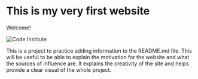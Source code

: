 # This is my very first website

Welcome!

![Code Institute](https://codeinstitute.net)

This is a project to practice adding information to the README.md file. This will be useful to be able to explain the motivation for the website and what the sources of influence are. It explains the creativity of the site and helps provide a clear visual of the whole project.
